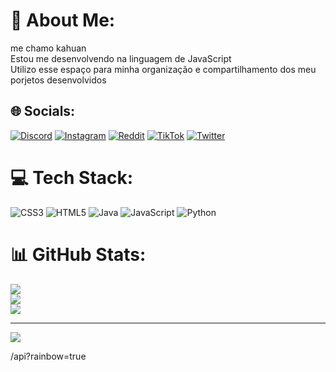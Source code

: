 # 💫 About Me:
me chamo kahuan <br>Estou me desenvolvendo na linguagem de JavaScript<br>Utilizo esse espaço para minha organização e compartilhamento dos meu porjetos desenvolvidos


## 🌐 Socials:
[![Discord](https://img.shields.io/badge/Discord-%237289DA.svg?logo=discord&logoColor=white)](https://discord.gg/kahuanvietroo) [![Instagram](https://img.shields.io/badge/Instagram-%23E4405F.svg?logo=Instagram&logoColor=white)](https://instagram.com/kahuanvietroo) [![Reddit](https://img.shields.io/badge/Reddit-%23FF4500.svg?logo=Reddit&logoColor=white)](https://reddit.com/user/kahuanvietroo) [![TikTok](https://img.shields.io/badge/TikTok-%23000000.svg?logo=TikTok&logoColor=white)](https://tiktok.com/@.vietro.6) [![Twitter](https://img.shields.io/badge/Twitter-%231DA1F2.svg?logo=Twitter&logoColor=white)](https://twitter.com/kaka⚜️) 

# 💻 Tech Stack:
![CSS3](https://img.shields.io/badge/css3-%231572B6.svg?style=for-the-badge&logo=css3&logoColor=white) ![HTML5](https://img.shields.io/badge/html5-%23E34F26.svg?style=for-the-badge&logo=html5&logoColor=white) ![Java](https://img.shields.io/badge/java-%23ED8B00.svg?style=for-the-badge&logo=java&logoColor=white) ![JavaScript](https://img.shields.io/badge/javascript-%23323330.svg?style=for-the-badge&logo=javascript&logoColor=%23F7DF1E) ![Python](https://img.shields.io/badge/python-3670A0?style=for-the-badge&logo=python&logoColor=ffdd54)
# 📊 GitHub Stats:
![](https://github-readme-stats.vercel.app/api?username=kahuanvietroo&theme=radical&hide_border=true&include_all_commits=true&count_private=false)<br/>
![](https://github-readme-streak-stats.herokuapp.com/?user=kahuanvietroo&theme=radical&hide_border=true)<br/>
![](https://github-readme-stats.vercel.app/api/top-langs/?username=kahuanvietroo&theme=radical&hide_border=true&include_all_commits=true&count_private=false&layout=compact)

---
[![](https://visitcount.itsvg.in/api?id=kahuanvietroo&icon=0&color=0)](https://visitcount.itsvg.in)

<!-- Proudly created with GPRM ( https://gprm.itsvg.in ) -->
/api?rainbow=true
